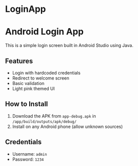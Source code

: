 # LoginApp
# Android Login App

This is a simple login screen built in Android Studio using Java.

## Features
- Login with hardcoded credentials
- Redirect to welcome screen
- Basic validation
- Light pink themed UI

## How to Install
1. Download the APK from `app-debug.apk` in `/app/build/outputs/apk/debug/`
2. Install on any Android phone (allow unknown sources)

## Credentials
- Username: `admin`
- Password: `1234`
